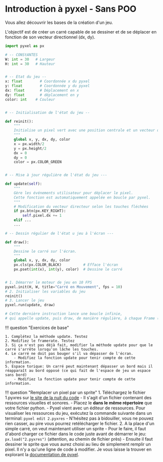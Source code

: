 # Introduction à pyxel - Sans POO

Vous allez découvrir les bases de la création d'un jeu.

L'objectif est de créer un carré capable de se dessiner et de se déplacer en fonction de son vecteur directionnel (dx, dy).


```python
import pyxel as px

# -- CONStANTES
W: int = 30   # Largeur
H: int = 30   # Hauteur


# -- Etat du jeu --
x: float        # Coordonnée x du pyxel
y: float        # Coordonnée y du pyxel 
dx: float       # Déplacement en x
dy: float       # déplacement en y
color: int    # Couleur


# -- Initialisation de l'état du jeu -- 

def reinit():
    """
    Initialise un pixel vert avec une position centrale et un vecteur directeur nul.
    """
    global x, y, dx, dy, color
    x = px.width/2 
    y = px.height/2
    dx = 0
    dy = 0
    color = px.COLOR_GREEN


# -- Mise à jour régulière de l'état du jeu ---

def update(self):
    """
    Gère les événements utilisateur pour déplacer le pixel.
    Cette fonction est automatiquement appelée en boucle par pyxel.
    """
    # Modification du vecteur directeur selon les touches fléchées
    if px.btn(px.KEY_RIGHT):
        self.pixel.dx += 1
    elif ...
    ...

# -- Dessin régulier de l'état u jeu à l'écran ---

def draw():
    """
    Dessine le carré sur l'écran.
    """
    global x, y, dx, dy, color
    px.cls(px.COLOR_BLACK)          # Efface l'écran
    px.pset(int(x), int(y), color)  # Dessine le carré


# 1. Démarrer le moteur de jeu en 10 FPS
pyxel.init(H, W, title="Carré en Mouvement", fps = 10)
# 2. Initialiser les variables du jeu
reinit()
# 3. Lancer le jeu
pyxel.run(update, draw)

# Cette dernière instruction lance une boucle infinie,
# qui appelle update, puis draw, de manière régulière, à chaque Frame (ici 10 fois par seconde)
```

!!! question "Exercices de base"

    1. Complétez la méthode update. Testez
    2. Modifiez le framerate. Testez
    3. Si ça n'est pas déjà fait, modifier la méthode update pour que le carré s'arrête lorsqu'on lâche les touches.
    4. Le carré ne doit pas bouger s'il va dépasser de l'écran.
        - Modifiez la fonction update pour tenir compte de cette information. 
    5. Espace torique: Un carré peut maintenant dépasser un bord mais il réapparaît au bord opposé (ce qui fait de l'espace de jeu un espace sans bord)
        - Modifiez la fonction update pour tenir compte de cette information.


!!! question "Remplacer un pixel par un sprite"
    1. Téléchargez le fichier 1.pyxres sur [le site de la nuit du code](https://depot.nuitducode.net)
        - Il s'agit d'un fichier contenant des ressources visuelles et sonores.
        - Placez le **dans le même répertoire** que votre fichier python.
        - Pyxel vient avec un éditeur de ressources. Pour visualiser les ressources du jeu, exécutez la commande suivante dans un terminal:
            `pyxel edit 2.pyxres`
        - N'hésitez pas à bidouiller, vous ne pouvez rien casser, au pire vous pourrez retélécharger le fichier.
    2. A la place d'un simple carré, on veut maintenant utiliser un sprite
        - Pour le faire, il faut d'abord charger ce fichier dans le code juste avant de démarrer le jeu:
            `px.load("2.pyxres")`   (attention, au chemin de fichier près)
        - Ensuite il faut dessiner le sprite que vous aurez choisi au lieu de simplement remplir un pixel. Il n'y a qu'une ligne de code à modifier. Je vous laisse la trouver en explorant la [documentation de pyxel](https://github.com/kitao/pyxel/blob/main/docs/README.fr.md).

